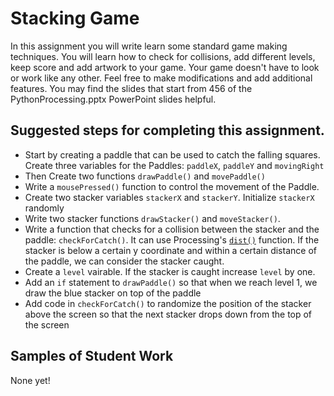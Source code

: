 Stacking Game
=======================
In this assignment you will write learn some standard game making techniques. You will learn how to check for collisions, add different levels, keep score and add artwork to your game. Your game doesn't have to look or work like any other. Feel free to make modifications and add additional features. You may find the slides that start from 456 of the PythonProcessing.pptx PowerPoint slides helpful.

Suggested steps for completing this assignment.  
--------
* Start by creating a paddle that can be used to catch the falling squares. Create three variables for the Paddles: `paddleX`, `paddleY` and `movingRight`
* Then Create two functions `drawPaddle()` and `movePaddle()`
* Write a `mousePressed()` function to control the movement of the Paddle.
* Create two stacker variables `stackerX` and `stackerY`. Initialize `stackerX` randomly
* Write two stacker functions `drawStacker()` and `moveStacker()`. 
* Write a function that checks for a collision between the stacker and the paddle: `checkForCatch()`. It can use Processing's [`dist()`](http://py.processing.org/reference/dist.html) function. If the stacker is below a certain y coordinate and within a certain distance of the paddle, we can consider the stacker caught.
* Create a `level` vairable. If the stacker is caught increase `level` by one.
* Add an `if` statement to `drawPaddle()` so that when we reach level 1, we draw the blue stacker on top of the paddle
* Add code in `checkForCatch()` to randomize the position of the stacker above the screen so that the next stacker drops down from the top of the screen

Samples of Student Work   
-----------------------   
None yet!  
